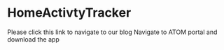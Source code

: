 <h1>HomeActivtyTracker</h1>
<href="https://dbse-teaching.github.io/isee2018-ATOM//">Please click this link to navigate to our blog </h>
<href="https://anushamathw.wixsite.com/atom/download-symbiote">Navigate to ATOM portal and download the app </h>
